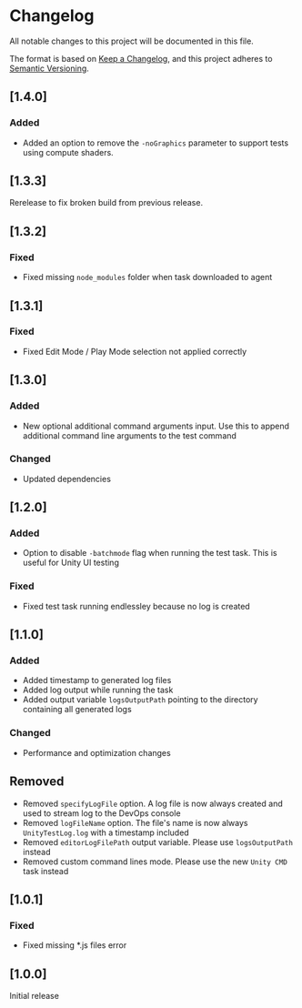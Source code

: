 # Changelog

All notable changes to this project will be documented in this file.

The format is based on [Keep a Changelog](https://keepachangelog.com/en/1.0.0/),
and this project adheres to [Semantic Versioning](https://semver.org/spec/v2.0.0.html).

## [1.4.0]

### Added

- Added an option to remove the `-noGraphics` parameter to support tests using compute shaders.

## [1.3.3]

Rerelease to fix broken build from previous release.

## [1.3.2]

### Fixed

- Fixed missing `node_modules` folder when task downloaded to agent

## [1.3.1]

### Fixed

- Fixed Edit Mode / Play Mode selection not applied correctly

## [1.3.0]

### Added

- New optional additional command arguments input. Use this to append additional command line arguments to the test command

### Changed

- Updated dependencies

## [1.2.0]

### Added

- Option to disable `-batchmode` flag when running the test task. This is useful for Unity UI testing

### Fixed

- Fixed test task running endlessley because no log is created

## [1.1.0]

### Added

- Added timestamp to generated log files
- Added log output while running the task
- Added output variable `logsOutputPath` pointing to the directory containing all generated logs

### Changed

- Performance and optimization changes

## Removed

- Removed `specifyLogFile` option. A log file is now always created and used to stream log to the DevOps console
- Removed `logFileName` option. The file's name is now always `UnityTestLog.log` with a timestamp included
- Removed `editorLogFilePath` output variable. Please use `logsOutputPath` instead
- Removed custom command lines mode. Please use the new `Unity CMD` task instead

## [1.0.1]

### Fixed

- Fixed missing *.js files error

## [1.0.0]

Initial release